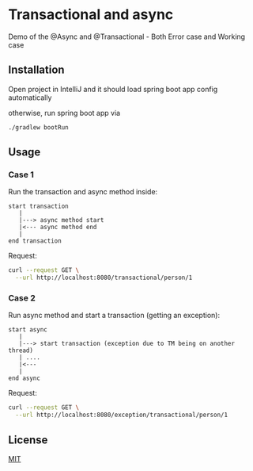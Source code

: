 # Transactional and async

Demo of the @Async and @Transactional - Both Error case and Working case

## Installation

Open project in IntelliJ and it should load spring boot app config automatically 

otherwise, run spring boot app via

```bash
./gradlew bootRun
```

## Usage

### Case 1

Run the transaction and async method inside:

```
start transaction
   |
   |---> async method start
   |<--- async method end
   |
end transaction
```

Request:
```bash
curl --request GET \
  --url http://localhost:8080/transactional/person/1
```

### Case 2

Run async method and start a transaction (getting an exception):

```
start async
   |
   |---> start transaction (exception due to TM being on another thread)
   | ....
   |<--- 
   |
end async
```

Request:
```bash
curl --request GET \
  --url http://localhost:8080/exception/transactional/person/1
```

## License
[MIT](https://choosealicense.com/licenses/mit/)